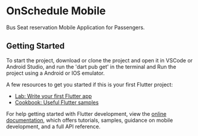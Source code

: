 # OnSchedule Mobile

Bus Seat reservation Mobile Application for Passengers.

## Getting Started

To start the project, download or clone the project and open it in VSCode or Android Studio, and run the 'dart pub get' in the terminal and Run the project using a Android or IOS emulator.


A few resources to get you started if this is your first Flutter project:

- [Lab: Write your first Flutter app](https://docs.flutter.dev/get-started/codelab)
- [Cookbook: Useful Flutter samples](https://docs.flutter.dev/cookbook)

For help getting started with Flutter development, view the
[online documentation](https://docs.flutter.dev/), which offers tutorials,
samples, guidance on mobile development, and a full API reference.
